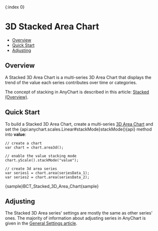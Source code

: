 {:index 0}
# 3D Stacked Area Chart

* [Overview](#overview)
* [Quick Start](#quick_start)
* [Adjusting](#adjusting)

## Overview

A Stacked 3D Area Chart is a multi-series 3D Area Chart that displays the trend of the value each series contributes over time or categories.

The concept of stacking in AnyChart is described in this article: [Stacked (Overview)](../Overview).

## Quick Start

To build a Stacked 3D Area Chart, create a multi-series [3D Area Chart](../../3D/Overview#area) and set the {api:anychart.scales.Linear#stackMode}stackMode(){api} method into <strong>value</strong>:

```
// create a chart
var chart = chart.area3d();

// enable the value stacking mode
chart.yScale().stackMode("value");

// create 3d area series
var series1 = chart.area(seriesData_1);
var series2 = chart.area(seriesData_2);
```

{sample}BCT\_Stacked\_3D\_Area\_Chart{sample}

## Adjusting

The Stacked 3D Area series' settings are mostly the same as other series' ones. The majority of information about adjusting series in AnyChart is given in the [General Settings article](../../General_Settings).